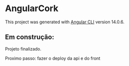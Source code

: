 # AngularCork

This project was generated with [Angular CLI](https://github.com/angular/angular-cli) version 14.0.6.

## Em construção:

Projeto finalizado.

Proximo passo: fazer o deploy da api e do front
